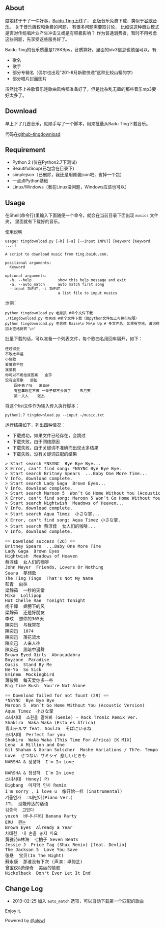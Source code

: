 ## About ##

度娘终于干了一件好事，[Baidu Ting](http://ting.baidu.com)上线了，
正版音乐免费下载，类似于[谷歌音乐](http://www.google.cn/music)。
关于音乐版权和免费的问题， 有很多问题需要取讨论，
比如说这种商业模式是否对传统唱片业产生冲击又或是有积极影响？
作为普通消费者，暂时不用考虑这些问题，先享受这些服务好了。

Baidu Ting的音乐质量是128KBps，音质算好，里面的idv3信息也勉强可以，有:

* 歌名
* 歌手
* 部分专辑名（偶尔也出现“201-8月新歌快递”这种比较山寨的字）
* 部分唱片封面图片

虽然比不上谷歌音乐连歌曲风格都准备好了，但是比杂乱无章的那些音乐mp3要好太多了。

## Download ##

早上下了几首音乐，就顺手写了一个脚本，用来批量从Badu Ting下载音乐。

代码在[github-tingdownload](https://github.com/alswl/tingdownload)

## Requirement ##

* Python 2 (仅在Python2.7下测试)
* BeautifulSoup(已包含在目录下)
* simplejson（已删除，我还是用原装json吧，省掉一个包）
* 一点点Python基础
* Linux/Windows（我在Linux没问题，Windows应该也可以）

## Usage ##

在Shell(命令行)里输入下面随便一个命令，就会在当前目录下面出现 `musics` 文件夹，
里面就有下载好的音乐。

使用说明

    usage: tingdownload.py [-h] [-a] [--input INPUT] [Keyword [Keyword ...]]
    
    A script to download music from ting.baidu.com.
    
    positional arguments:
      Keyword
    
    optional arguments:
      -h, --help            show this help message and exit
      -a, --auto_match      auto match first song
      --input INPUT, -i INPUT
                            a list file to input musics

示例：

    python tingdownload.py 老男孩 #单个文件下载
    ./tingdownload.py 老男孩 #单个文件下载（给python文件加上可执行权限）
    python tingdownload.py 老男孩 Raise\n Me\n Up # 多文件名，如果有空格，请记得加上空格反转'\n'

批量下载的话，可以准备一个列表文件，每个歌曲名用回车隔开，如下：

    还过得去
    不敢太幸福
    小情歌
    爱情靠不住
    我爱我
    你可以不用给我答案 	金莎
    没有这首歌 	后弦
        回不去了吗 	萧亚轩
        有些事现在不做 一辈子都不会做了 	五月天
        第一夫人 	张杰

将这个list文件作为输入传入执行脚本：

    python2.7 tingdownload.py --input ~/music.txt

运行结果如下，列出四种情况：

* 下载成功，如果文件已经存在，会跳过
* 下载失败，由于网络原因
* 下载失败，由于关键词不准确而出现太多结果
* 下载失败，没有关键词匹配的结果


<pre>
> Start search *NSYNC  Bye Bye Bye...
X Error, can't find song: *NSYNC Bye Bye Bye.
> Start search Britney Spears  ...Baby One More Time...
V Info, download complete.
> Start search Lady Gaga  Brown Eyes...
V Info, download complete.
> Start search Maroon 5  Won’t Go Home Without You (Acoustic Version)...
X Error, can't find song: Maroon 5 Won’t Go Home Without You (Acoustic Version).
> Start search Nightwish  Meadows of Heaven...
V Info, download complete.
> Start search Aqua Timez  小さな掌...
X Error, can't find song: Aqua Timez 小さな掌.
> Start search 蔡淳佳  女人们的咖啡...
V Info, download complete.

== Download success (26) ==
Britney Spears  ...Baby One More Time
Lady Gaga  Brown Eyes
Nightwish  Meadows of Heaven
蔡淳佳  女人们的咖啡
John Mayer  Friends, Lovers Or Nothing
Suara  夢想歌
The Ting Tings  That's Not My Name
彭青  向往
梁靜茹  一秒的天堂
Mika  Lollipop
Hot Chelle Rae  Tonight Tonight
杨千嬅  翅膀下的风
梁靜茹  还是好朋友
李玟  想你的365天
陳奕迅  与我常在
陳奕迅  1874
陳奕迅  落花流水
陳奕迅  人来人往
陳奕迅  黑暗中漫舞
Brown Eyed Girls  Abracadabra
Boyzone  Paradise
Oasis  Stand By Me
Ne-Yo  So Sick
Eminem  Mockingbird
萧敬腾  每天爱你多一些
Big Time Rush  You're Not Alone

== Download failed for not fount (29) ==
*NSYNC  Bye Bye Bye
Maroon 5  Won’t Go Home Without You (Acoustic Version)
Aqua Timez  小さな掌
소녀시대  소원을 말해봐 (Genie) - Rock Tronic Remix Ver.
Shakira  Waka Waka (Esto es África)
青山テルマ feat. SoulJa  そばにいるね
소녀시대  Perfect for you
Shakira  Waka Waka (This Time For Africa) [K MIX]
Lena  A Million and One
Gil Shaham & Goran Solscher  Moshe Variations / Th?e. Tempo
Love  せつない サミシイ 悲しいときも
NARSHA & 정성하  I`m In Love

NARSHA & 정성하  I`m In Love
소녀시대  Honey( P)
Bigbang  마지막 인사 Remix
i'm sorry , i love u  像开始一样 (instrumental)
겨울연가  그대만이(Piano Ver.)
JTL  没能传达的话语
김종국  고맙다
yozoh  바나나파티 Banana Party
ERU  흰눈
Brown Eyes  Already a Year
차태현  내 손을 놓지 마요
黄雅诗&林海  七拍子 Seven Beats
Jessie J  Price Tag (Shux Remix) [feat. Devlin]
The Jackson 5  Love You Save
张悬  宝贝(In The Night)
蘇永康  那谁没有下次 (声演：卓韵芝)
曾宝仪&萧煌奇  美丽的情歌
Nickelback  Don't Ever Let It End
</pre>


## Change Log ##

* 2013-02-25 加入 `auto_match` 选项，可以自动下载第一个匹配的歌曲

Enjoy it.

Powered by [@alswl](http://log4d.com)

<!--vim: set ft=markdown expandtab nosmartindent:-->
